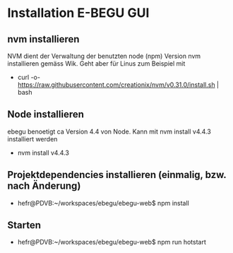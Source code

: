 # Installation E-BEGU GUI

## nvm installieren
NVM dient der Verwaltung der benutzten node (npm) Version
 nvm installieren gemäss Wik. Geht aber für Linus zum Beispiel mit
- curl -o- https://raw.githubusercontent.com/creationix/nvm/v0.31.0/install.sh | bash

## Node installieren
ebegu benoetigt ca Version 4.4 von Node. Kann mit nvm install v4.4.3 installiert werden
 - nvm install v4.4.3
 
## Projektdependencies installieren (einmalig, bzw. nach Änderung)
- hefr@PDVB:~/workspaces/ebegu/ebegu-web$ npm install

## Starten
- hefr@PDVB:~/workspaces/ebegu/ebegu-web$ npm run hotstart
